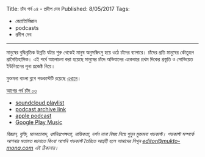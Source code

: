 Title: চাঁদ পর্ব ০৪ - প্রদীপ দেব
Published: 8/05/2017
Tags:
  - জ্যোতির্বিজ্ঞান
  - podcasts
  - প্রদীপ দেব
---
মানুষের বুদ্ধিবৃত্তিক উন্নতি ঘটার শুরু থেকেই মানুষ অনুসন্ধিৎসু হয়ে ওঠে চাঁদের ব্যাপারে। চাঁদের প্রতি মানুষের কৌতুহল প্রাগৈতিহাসিক। এই পর্বে আলোচনা করা হয়েছে মানুষের চাঁদে অভিযানের একেবারে প্রথম দিকের প্রস্তুতি ও সোভিয়েত ইউনিয়নের লুনা প্রজেক্ট নিয়ে।

মুক্তমনা বাংলা ব্লগে পডকাস্টটি রয়েছে [এখানে](https://drive.google.com/open?id=1q8pay2CiD_pbfcVHQza4ijUaEXQ_JJar)।


[আগের পর্ব চাঁদ ০৩](https://bn.mukto-mona.com/posts/pd-027-pradip-deb-moon-07)

- [soundcloud playlist](https://soundcloud.com/mukto-mona)
- [podcast archive link](http://web.archive.org/web/20191023151006/http://podcast.mukto-mona.com)
- [apple podcast](https://podcasts.apple.com/us/podcast/id1212085883)
- [Google Play Music](https://play.google.com/music/listen#/ps/Izc4javhi5igs66olhdfex42cxa)

_বিজ্ঞান, যুক্তি, মানবতাবাদ, ধর্মনিরপেক্ষতা, নাস্তিকতা, দর্শন নানা বিষয় নিয়ে শুনুন মুক্তমনা পডকাস্ট। পডকাস্ট সম্পর্কে আপনার মতামত জানাতে কিংবা আপনি পডকাস্ট তৈরিতে আগ্রহী হলে আমাদের লিখুন editor@mukto-mona.com এই ঠিকানায়।_
